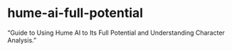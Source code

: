 # hume-ai-full-potential
“Guide to Using Hume AI to Its Full Potential and Understanding Character Analysis.”
